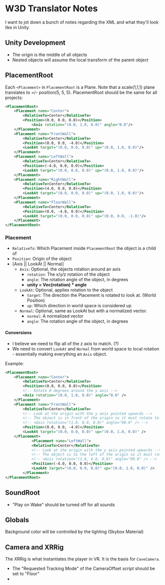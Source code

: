 # W3D Translator Notes

I want to jot down a bunch of notes regarding the XML and what they'll look like in Unity.

## Unity Development

- The origin is the middle of all objects
- Nested objects will assume the local transform of the parent object

## PlacementRoot

Each `<Placement>` in `PlacementRoot` is a Plane. Note that a scale(1,1,1) plane translates to =/- position(5, 5, 5). PlacementRoot should be the same for all projects:

```xml
<PlacementRoot>
    <Placement name="Center">
        <RelativeTo>Center</RelativeTo>
        <Position>(0.0, 0.0, 0.0)</Position>
            <Axis rotation="(0.0, 1.0, 0.0)" angle="0.0"/>
    </Placement>
    <Placement name="FrontWall">
        <RelativeTo>Center</RelativeTo>
        <Position>(0.0, 0.0, -4.0)</Position>
        <LookAt target="(0.0, 0.0, 0.0)" up="(0.0, 1.0, 0.0)"/>
    </Placement>
    <Placement name="LeftWall">
        <RelativeTo>Center</RelativeTo>
        <Position>(-4.0, 0.0, 0.0)</Position>
        <LookAt target="(0.0, 0.0, 0.0)" up="(0.0, 1.0, 0.0)"/>
    </Placement>
    <Placement name="RightWall">
        <RelativeTo>Center</RelativeTo>
        <Position>(4.0, 0.0, 0.0)</Position>
        <LookAt target="(0.0, 0.0, 0.0)" up="(0.0, 1.0, 0.0)"/>
    </Placement>
    <Placement name="FloorWall">
        <RelativeTo>Center</RelativeTo>
        <Position>(0.0, -4.0, 0.0)</Position>
        <LookAt target="(0.0, 0.0, 0.0)" up="(0.0, 0.0, -1.0)"/>
    </Placement>
</PlacementRoot>
```

### Placement

- `RelativeTo`: Which Placement inside `PlacementRoot` the object is a child of
- `Position`: Origin of the object
- [Axis || LookAt || Normal]
  - `Axis`: Optional, the objects rotation around an axis
    - `rotation`: The x/y/z rotation of the object
    - `angle`: The rotation angle of the object, in degrees
    - **unity = Vec(rotation) * angle**
  - `LookAt`: Optional, applies rotation to the object
    - `target`: The direction the Placement is rotated to look at. (World Position)
    - `up`: Which direction in world space is considered up
  - `Normal`: Optional, same as LookAt but with a normalized vector.
    - `normal`: A normalized vector
    - `angle`: The rotation angle of the object, in degrees

#### Conversions

- I believe we need to flip all of the z axis to match. (?)
- We need to convert `LookAt` and `Normal` from world space to local rotation - essentially making everything an `Axis` object.


Example:

```xml
<PlacementRoot>
    <Placement name="Center">
        <RelativeTo>Center</RelativeTo>
        <Position>(0.0, 0.0, 0.0)</Position>
        <!-- Rotate 0 degrees around the y axis -->
        <Axis rotation="(0.0, 1.0, 0.0)" angle="0.0" />
    </Placement>
    <Placement name="FrontWall">
        <RelativeTo>Center</RelativeTo>
        <!-- Look at the origin with the y axis pointed upwards -->
        <!-- The object is in front of the origin so it must rotate to do so -->
        <!-- <Axis rotation="(1.0, 0.0, 0.0)" angle="90.0" /> -->
        <Position>(0.0, 0.0, -4.0)</Position>
        <LookAt target="(0.0, 0.0, 0.0)" up="(0.0, 1.0, 0.0)" />
    </Placement>
            <Placement name="LeftWall">
            <RelativeTo>Center</RelativeTo>
            <!-- Look at the origin with the y axis pointed upwards -->
            <!-- The object is to the left of the origin so it must rotate to do so -->
            <!-- <Axis rotation="(1.0, 0.0, 0.0)" angle="90.0" /> -->
            <Position>(-4.0, 0.0, 0.0)</Position>
            <LookAt target="(0.0, 0.0, 0.0)" up="(0.0, 1.0, 0.0)" />
        </Placement>
</PlacementRoot>
```

## SoundRoot

- "Play on Wake" should be turned off for all sounds


## Globals

Background color will be controlled by the lighting (Skybox Material)

## Camera and XRRig

The XRRig is what instantiates the player in VR. It is the basis for `CaveCamera`.

- The "Requested Tracking Mode" of the CameraOffset script should be set to "Floor"
- 
